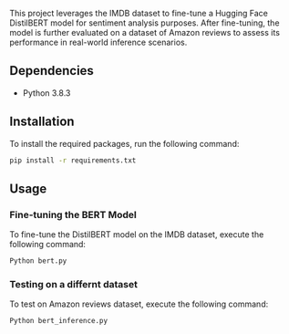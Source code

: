 This project leverages the IMDB dataset to fine-tune a Hugging Face DistilBERT model for sentiment analysis purposes. 
After fine-tuning, the model is further evaluated on a dataset of Amazon reviews to assess its performance in real-world inference scenarios.

## Dependencies
- Python 3.8.3

## Installation
To install the required packages, run the following command:

```bash
pip install -r requirements.txt
```

## Usage

### Fine-tuning the BERT Model
To fine-tune the DistilBERT model on the IMDB dataset, execute the following command:

```bash
Python bert.py
```

### Testing on a differnt dataset
To test on Amazon reviews dataset, execute the following command:

```bash
Python bert_inference.py
```
